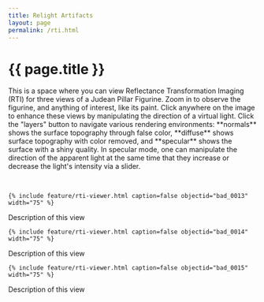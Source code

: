 ```yaml
---
title: Relight Artifacts
layout: page
permalink: /rti.html
---
```


<div class="container">
    <h1 class="display-4 essay-title">{{ page.title }}</h1>
</div>
<div class="container">
    <p class="essay-text">This is a space where you can view Reflectance Transformation Imaging (RTI) for three views of a Judean Pillar Figurine. Zoom in to observe the figurine, and anything of interest, like its paint. Click anywhere on the image to enhance these views by manipulating the direction of a virtual light. Click the "layers" button to navigate various rendering environments: **normals** shows the surface topography through false color, **diffuse** shows surface topography with color removed, and **specular** shows the surface with a shiny quality. In specular mode, one can manipulate the direction of the apparent light at the same time that they increase or decrease the light's intensity via a slider.  </p>

 <br>
    
    {% include feature/rti-viewer.html caption=false objectid="bad_0013" width="75" %}
    
<p class="essay-text text-center">Description of this view</p>
    
    {% include feature/rti-viewer.html caption=false objectid="bad_0014" width="75" %}
    
<p class="essay-text text-center">Description of this view</p>
    
    {% include feature/rti-viewer.html caption=false objectid="bad_0015" width="75" %}
    
<p class="essay-text text-center">Description of this view</p>
</div>
